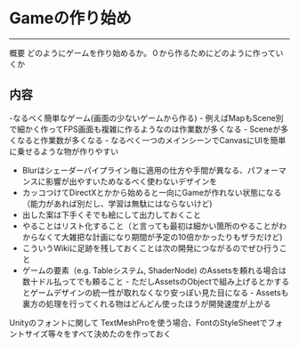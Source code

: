 # Gameの作り始め
----
概要
どのようにゲームを作り始めるか。０から作るためにどのように作っていくか  
  
内容
----
-なるべく簡単なゲーム(画面の少ないゲームから作る)
        - 例えばMapもScene別で細かく作ってFPS画面も複雑に作るようなのは作業数が多くなる
        - Sceneが多くなると作業数が多くなる
        - なるべく一つのメインシーンでCanvasにUIを簡単に乗せるような物が作りやすい
- Blurはシェーダーパイプライン毎に適用の仕方や手間が異なる、パフォーマンスに影響が出やすいためなるべく使わないデザインを
- カッコつけてDirectXとかから始めると一向にGameが作れない状態になる（能力があれば別だし、学習は無駄にはならないけど)
- 出した案は下手くそでも絵にして出力しておくこと
- やることはリスト化すること（と言っても最初は細かい箇所のやることがわからなくて大雑把な計画になり期間が予定の10倍かかったりもザラだけど)
- こういうWikiに足跡を残しておくことは次の開発につながるのでぜひ行うこと
- ゲームの要素（e.g. Tableシステム, ShaderNode) のAssetsを頼れる場合は数十ドル払ってでも頼ること
        - ただしAssetsのObjectで組み上げるとかするとゲームデザインの統一性が取れなくなり安っぽい見た目になる
        - Assetsも裏方の処理を行ってくれる物はどんどん使ったほうが開発速度が上がる

Unityのフォントに関して TextMeshProを使う場合、FontのStyleSheetでフォントサイズ等々をすべて決めたのを作っておく  


